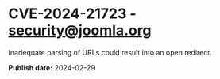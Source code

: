 # CVE-2024-21723 - security@joomla.org

Inadequate parsing of URLs could result into an open redirect.

**Publish date:** 2024-02-29
